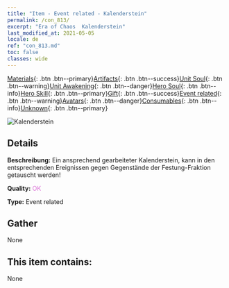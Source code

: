 ```yaml
---
title: "Item - Event related - Kalenderstein"
permalink: /con_813/
excerpt: "Era of Chaos  Kalenderstein"
last_modified_at: 2021-05-05
locale: de
ref: "con_813.md"
toc: false
classes: wide
---
```

 [Materials](/ItemsDE/){: .btn .btn--primary}[Artifacts](/ItemsDE/Artifacts/){: .btn .btn--success}[Unit Soul](/ItemsDE/UnitSoul/){: .btn .btn--warning}[Unit Awakening](/ItemsDE/UnitAwakening/){: .btn .btn--danger}[Hero Soul](/ItemsDE/HeroSoul/){: .btn .btn--info}[Hero Skill](/ItemsDE/HeroSkill/){: .btn .btn--primary}[Gift](/ItemsDE/Gift/){: .btn .btn--success}[Event related](/ItemsDE/Events/){: .btn .btn--warning}[Avatars](/ItemsDE/Avatars/){: .btn .btn--danger}[Consumables](/ItemsDE/Consumables/){: .btn .btn--info}[Unknown](/ItemsDE/Unknown/){: .btn .btn--primary}

 ![Kalenderstein](/images/t/i_3071.png)

## Details
 **Beschreibung:** Ein ansprechend gearbeiteter Kalenderstein, kann in den entsprechenden Ereignissen gegen Gegenstände der Festung-Fraktion getauscht werden!

 **Quality:** <span style="color: #DA70D6">OK</span>

 **Type:** Event related

## Gather

  None

## This item contains:

  None

